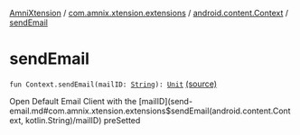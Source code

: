 [AmniXtension](../../index.md) / [com.amnix.xtension.extensions](../index.md) / [android.content.Context](index.md) / [sendEmail](./send-email.md)

# sendEmail

`fun Context.sendEmail(mailID: `[`String`](https://kotlinlang.org/api/latest/jvm/stdlib/kotlin/-string/index.html)`): `[`Unit`](https://kotlinlang.org/api/latest/jvm/stdlib/kotlin/-unit/index.html) [(source)](https://github.com/AmniX/AmniXTension/tree/master/AmniXtension/src/main/java/com/amnix/xtension/extensions/ContextExtension.kt#L362)

Open Default Email Client with the [mailID](send-email.md#com.amnix.xtension.extensions$sendEmail(android.content.Context, kotlin.String)/mailID) preSetted

